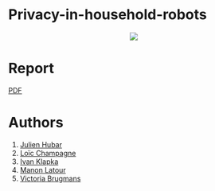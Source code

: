 # Privacy-in-household-robots

<p align="center">
  <img src= https://github.com/julien1941/Privacy-in-household-robots/blob/main/img/Intercept_Echo_v2-3.5MB-2-1542062294.gif/>
</p>


# Report

 [PDF](https://github.com/julien1941/Privacy-in-household-robots/blob/main/Privacy_in_household_robots.pdf)

# Authors
 1. [Julien Hubar](https://github.com/julien1941)
 1. [Loïc Champagne]()
 1. [Ivan Klapka]()
 1. [Manon Latour]()
 1. [Victoria Brugmans]()
